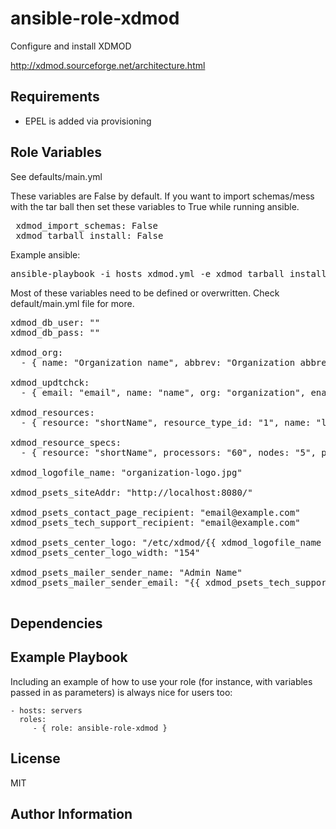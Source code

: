 ansible-role-xdmod
=========

Configure and install XDMOD

http://xdmod.sourceforge.net/architecture.html

Requirements
------------

 - EPEL is added via provisioning

Role Variables
--------------

See defaults/main.yml

These variables are False by default. If you want to import schemas/mess with the tar ball then set these variables to True while running ansible.
<pre>
 xdmod_import_schemas: False
 xdmod_tarball_install: False
</pre>

Example ansible:
<pre>
ansible-playbook -i hosts xdmod.yml -e xdmod_tarball_install=True -e xdmod_import_schemas=True
</pre>

Most of these variables need to be defined or overwritten. Check default/main.yml file for more.

<pre>
xdmod_db_user: ""
xdmod_db_pass: ""

xdmod_org:
  - { name: "Organization name", abbrev: "Organization abbreviation" }

xdmod_updtchck:
  - { email: "email", name: "name", org: "organization", enabled: true }

xdmod_resources:
  - { resource: "shortName", resource_type_id: "1", name: "longName" }

xdmod_resource_specs:
  - { resource: "shortName", processors: "60", nodes: "5", ppn: "12" }

xdmod_logofile_name: "organization-logo.jpg"

xdmod_psets_siteAddr: "http://localhost:8080/"

xdmod_psets_contact_page_recipient: "email@example.com"
xdmod_psets_tech_support_recipient: "email@example.com"

xdmod_psets_center_logo: "/etc/xdmod/{{ xdmod_logofile_name }}"
xdmod_psets_center_logo_width: "154"

xdmod_psets_mailer_sender_name: "Admin Name"
xdmod_psets_mailer_sender_email: "{{ xdmod_psets_tech_support_recipient }}"

</pre>

Dependencies
------------


Example Playbook
----------------

Including an example of how to use your role (for instance, with variables passed in as parameters) is always nice for users too:

    - hosts: servers
      roles:
         - { role: ansible-role-xdmod }

License
-------

MIT

Author Information
------------------
